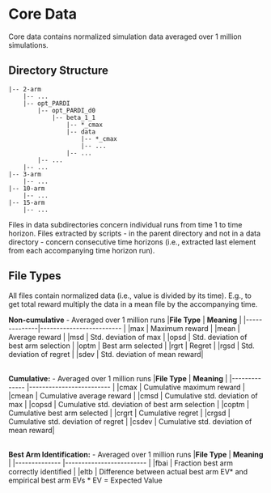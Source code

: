 # **Core Data**
Core data contains normalized simulation data averaged over 1 million simulations. 
## **Directory Structure**
```
|-- 2-arm
    |-- ...
    |-- opt_PARDI
        |-- opt_PARDI_d0
            |-- beta_1_1 
                |-- *_cmax
                |-- data
                    |-- *_cmax
                    |-- ...
                |-- ...
        |-- ... 
    |-- ...
|-- 3-arm
    |-- ...
|-- 10-arm
    |-- ...
|-- 15-arm
    |-- ...
```


Files in data subdirectories concern individual runs from time 1 to time horizon. Files extracted by scripts - in the parent directory and not in a data directory - concern consecutive time horizons (i.e., extracted last element from each accompanying time horizon run).

## **File Types**
All files contain normalized data (i.e., value is divided by its time). E.g., to get total reward multiply the data in a mean file by the accompanying time.

**Non-cumulative** - Averaged over 1 million runs
|**File Type** | **Meaning**                  |
|--------------|-------------------------     |
|max           | Maximum reward               |
|mean          | Average reward               |
|msd           | Std. deviation of max        |
|opsd          | Std. deviation of best arm selection   |
|optm          | Best arm selected            |
|rgrt          | Regret          |
|rgsd          | Std. deviation of regret     |
|sdev          | Std. deviation of mean reward|

\
**Cumulative:** - Averaged over 1 million runs
|**File Type**  | **Meaning**                             |
|-------------- |-------------------------                |
|cmax           | Cumulative maximum reward               |
|cmean          | Cumulative average reward               |
|cmsd           | Cumulative std. deviation of max        |
|copsd          | Cumulative std. deviation of best arm selection   |
|coptm          | Cumulative best arm selected            |
|crgrt          | Cumulative regret          |
|crgsd          | Cumulative std. deviation of regret     |
|csdev          | Cumulative std. deviation of mean reward|

\
**Best Arm Identification:** - Averaged over 1 million runs
|**File Type**  | **Meaning**                             |
|-------------- |-------------------------                |
|fbai           | Fraction best arm correctly identified         |
|eltb           | Difference between actual best arm EV* and empirical best arm EVs
\* EV = Expected Value 